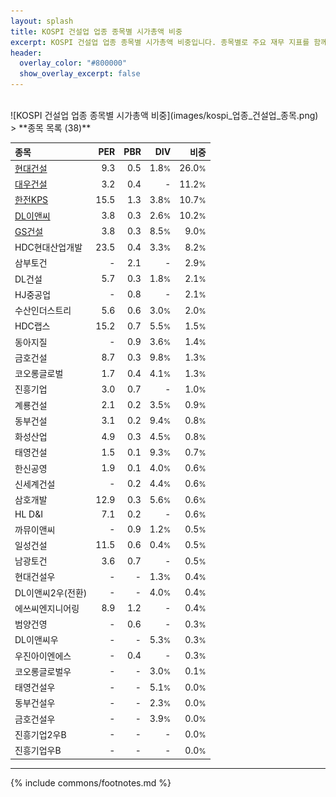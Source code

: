```yaml
---
layout: splash
title: KOSPI 건설업 업종 종목별 시가총액 비중
excerpt: KOSPI 건설업 업종 종목별 시가총액 비중입니다. 종목별로 주요 재무 지표를 함께 표시합니다.
header:
  overlay_color: "#800000"
  show_overlay_excerpt: false
---
```

<br>
![KOSPI 건설업 업종 종목별 시가총액 비중](images/kospi_업종_건설업_종목.png)
<br>
> **종목 목록 (38)**<a id="list"></a>

| **종목** | **PER** | **PBR** | **DIV** | **비중** |
| :------- | ------: | ------: | ------: | -------: |
| [현대건설](/000720/) | 9.3 | 0.5 | 1.8<small>%</small> | 26.0<small>%</small> |
| [대우건설](/047040/) | 3.2 | 0.4 | - | 11.2<small>%</small> |
| [한전KPS](/051600/) | 15.5 | 1.3 | 3.8<small>%</small> | 10.7<small>%</small> |
| [DL이앤씨](/375500/) | 3.8 | 0.3 | 2.6<small>%</small> | 10.2<small>%</small> |
| [GS건설](/006360/) | 3.8 | 0.3 | 8.5<small>%</small> | 9.0<small>%</small> |
| HDC현대산업개발 | 23.5 | 0.4 | 3.3<small>%</small> | 8.2<small>%</small> |
| 삼부토건 | - | 2.1 | - | 2.9<small>%</small> |
| DL건설 | 5.7 | 0.3 | 1.8<small>%</small> | 2.1<small>%</small> |
| HJ중공업 | - | 0.8 | - | 2.1<small>%</small> |
| 수산인더스트리 | 5.6 | 0.6 | 3.0<small>%</small> | 2.0<small>%</small> |
| HDC랩스 | 15.2 | 0.7 | 5.5<small>%</small> | 1.5<small>%</small> |
| 동아지질 | - | 0.9 | 3.6<small>%</small> | 1.4<small>%</small> |
| 금호건설 | 8.7 | 0.3 | 9.8<small>%</small> | 1.3<small>%</small> |
| 코오롱글로벌 | 1.7 | 0.4 | 4.1<small>%</small> | 1.3<small>%</small> |
| 진흥기업 | 3.0 | 0.7 | - | 1.0<small>%</small> |
| 계룡건설 | 2.1 | 0.2 | 3.5<small>%</small> | 0.9<small>%</small> |
| 동부건설 | 3.1 | 0.2 | 9.4<small>%</small> | 0.8<small>%</small> |
| 화성산업 | 4.9 | 0.3 | 4.5<small>%</small> | 0.8<small>%</small> |
| 태영건설 | 1.5 | 0.1 | 9.3<small>%</small> | 0.7<small>%</small> |
| 한신공영 | 1.9 | 0.1 | 4.0<small>%</small> | 0.6<small>%</small> |
| 신세계건설 | - | 0.2 | 4.4<small>%</small> | 0.6<small>%</small> |
| 삼호개발 | 12.9 | 0.3 | 5.6<small>%</small> | 0.6<small>%</small> |
| HL D&I | 7.1 | 0.2 | - | 0.6<small>%</small> |
| 까뮤이앤씨 | - | 0.9 | 1.2<small>%</small> | 0.5<small>%</small> |
| 일성건설 | 11.5 | 0.6 | 0.4<small>%</small> | 0.5<small>%</small> |
| 남광토건 | 3.6 | 0.7 | - | 0.5<small>%</small> |
| 현대건설우 | - | - | 1.3<small>%</small> | 0.4<small>%</small> |
| DL이앤씨2우(전환) | - | - | 4.0<small>%</small> | 0.4<small>%</small> |
| 에쓰씨엔지니어링 | 8.9 | 1.2 | - | 0.4<small>%</small> |
| 범양건영 | - | 0.6 | - | 0.3<small>%</small> |
| DL이앤씨우 | - | - | 5.3<small>%</small> | 0.3<small>%</small> |
| 우진아이엔에스 | - | 0.4 | - | 0.3<small>%</small> |
| 코오롱글로벌우 | - | - | 3.0<small>%</small> | 0.1<small>%</small> |
| 태영건설우 | - | - | 5.1<small>%</small> | 0.0<small>%</small> |
| 동부건설우 | - | - | 2.3<small>%</small> | 0.0<small>%</small> |
| 금호건설우 | - | - | 3.9<small>%</small> | 0.0<small>%</small> |
| 진흥기업2우B | - | - | - | 0.0<small>%</small> |
| 진흥기업우B | - | - | - | 0.0<small>%</small> |

---
{% include commons/footnotes.md %}